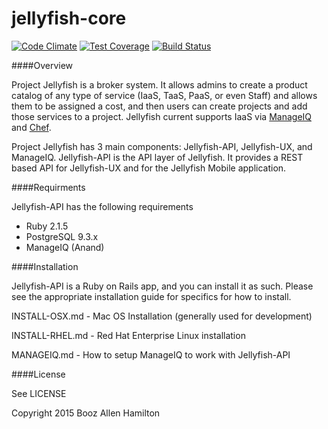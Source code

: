 jellyfish-core
=======

[![Code Climate](https://codeclimate.com/repos/54d4fa64695680762a0024c5/badges/6d529333a903ef19c6c7/gpa.svg)](https://codeclimate.com/repos/54d4fa64695680762a0024c5/feed)
[![Test Coverage](https://codeclimate.com/repos/54d4fa64695680762a0024c5/badges/6d529333a903ef19c6c7/coverage.svg)](https://codeclimate.com/repos/54d4fa64695680762a0024c5/feed)
[![Build Status](https://travis-ci.org/projectjellyfish/api.svg)](https://travis-ci.org/projectjellyfish/api)

####Overview

Project Jellyfish is a broker system.  It allows admins to create a product catalog of any type of service (IaaS,
TaaS, PaaS, or even Staff) and allows them to be assigned a cost, and then users can create projects and add those
services to a project.  Jellyfish current supports IaaS via [ManageIQ](http://manageiq.org) and [Chef](https://www.chef.io).

Project Jellyfish has 3 main components: Jellyfish-API, Jellyfish-UX, and ManageIQ.  Jellyfish-API is the API layer
of Jellyfish.  It provides a REST based API for Jellyfish-UX and for the Jellyfish Mobile application.

####Requirments

Jellyfish-API has the following requirements

* Ruby 2.1.5
* PostgreSQL 9.3.x
* ManageIQ (Anand)

####Installation

Jellyfish-API is a Ruby on Rails app, and you can install it as such.  Please see the appropriate installation guide
for specifics for how to install.

INSTALL-OSX.md - Mac OS Installation (generally used for development)

INSTALL-RHEL.md - Red Hat Enterprise Linux installation

MANAGEIQ.md - How to setup ManageIQ to work with Jellyfish-API

####License

See LICENSE


Copyright 2015 Booz Allen Hamilton

